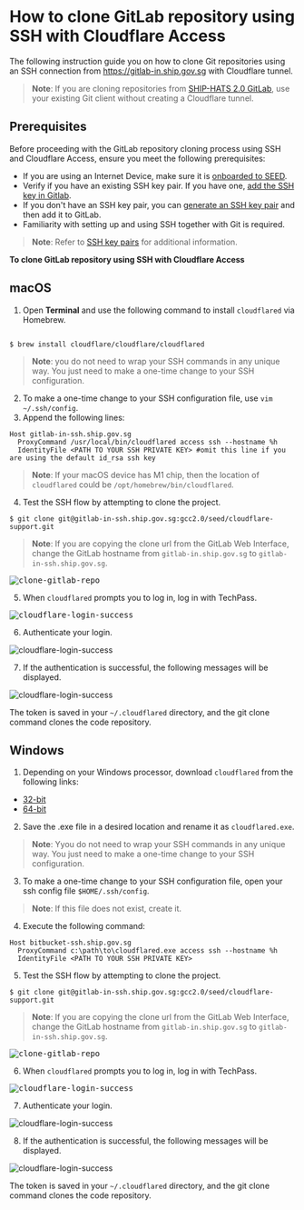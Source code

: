 # How to clone GitLab repository using SSH with Cloudflare Access

The following instruction guide you on how to clone Git repositories using an SSH connection from https://gitlab-in.ship.gov.sg with Cloudflare tunnel.

> **Note**:
> If you are cloning repositories from [SHIP-HATS 2.0 GitLab](https://sgts.gitlab-dedicated.com), use your existing Git client without creating a Cloudflare tunnel.

## Prerequisites

Before proceeding with the GitLab repository cloning process using SSH and Cloudflare Access, ensure you meet the following prerequisites:

- If you are using an Internet Device, make sure it is [onboarded to SEED](onboard-device/onboard-device-to-seed).
- Verify if you have an existing SSH key pair. If you have one, [add the SSH key in Gitlab](https://gitlab-in.ship.gov.sg/-/profile/keys).
- If you don't have an SSH key pair, you can [generate an SSH key pair](https://gitlab-in.ship.gov.sg/help/user/ssh.md#generate-an-ssh-key-pair) and then add it to GitLab.
- Familiarity with setting up and using SSH together with Git is required.

> **Note**:
> Refer to [SSH key pairs](https://gitlab-in.ship.gov.sg/help/user/ssh) for additional information.

**To clone GitLab repository using SSH with Cloudflare Access**

<!-- tabs:start -->

## **macOS**

1. Open **Terminal** and use the following command to install `cloudflared` via Homebrew.

```

$ brew install cloudflare/cloudflare/cloudflared

```
> **Note**:
> you do not need to wrap your SSH commands in any unique way. You just need to make a one-time change to your SSH configuration.

2. To make a one-time change to your SSH configuration file, use `vim ~/.ssh/config`.
3. Append the following lines:

```
Host gitlab-in-ssh.ship.gov.sg
  ProxyCommand /usr/local/bin/cloudflared access ssh --hostname %h
  IdentityFile <PATH TO YOUR SSH PRIVATE KEY> #omit this line if you are using the default id_rsa ssh key
```

> **Note**:
> If your macOS device has M1 chip, then the location of `cloudflared` could be `/opt/homebrew/bin/cloudflared`.

4. Test the SSH flow by attempting to clone the project.

```
$ git clone git@gitlab-in-ssh.ship.gov.sg:gcc2.0/seed/cloudflare-support.git

```

> **Note**:
> If you are copying the clone url from the GitLab Web Interface, change the GitLab hostname from `gitlab-in.ship.gov.sg` to `gitlab-in-ssh.ship.gov.sg`.

<kbd>![clone-gitlab-repo](../images/clone-gitlab-repo-cloudflared.png ':size=600')</kbd>

5. When `cloudflared` prompts you to log in, log in with TechPass.

<kbd>![cloudflare-login-success](../images/cloudflare-login-success-1.png ':size=600')</kbd>

6. Authenticate your login.

![cloudflare-login-success](../images/cloudflare-login-success-2.png ':size=600')

7. If the authentication is successful, the following messages will be displayed.

![cloudflare-login-success](../images/cloudflare-login-success-3.png ':size=600')

The token is saved in your `~/.cloudflared` directory, and the git clone command clones the code repository.


## **Windows**

1. Depending on your Windows processor, download `cloudflared` from the following links:
  - [32-bit](https://github.com/cloudflare/cloudflared/releases/latest/download/cloudflared-windows-386.exe)
  - [64-bit](https://github.com/cloudflare/cloudflared/releases/latest/download/cloudflared-windows-amd64.exe)

2. Save the .exe file in a desired location and rename it as `cloudflared.exe`.

> **Note**:
>Yyou do not need to wrap your SSH commands in any unique way. You just need to make a one-time change to your SSH configuration.

3. To make a one-time change to your SSH configuration file, open your ssh config file `$HOME/.ssh/config`.

> **Note**:
> If this file does not exist, create it.

4. Execute the following command:

```
Host bitbucket-ssh.ship.gov.sg
  ProxyCommand c:\path\to\cloudflared.exe access ssh --hostname %h
  IdentityFile <PATH TO YOUR SSH PRIVATE KEY>
```
5. Test the SSH flow by attempting to clone the project.

```
$ git clone git@gitlab-in-ssh.ship.gov.sg:gcc2.0/seed/cloudflare-support.git

```

> **Note**:
> If you are copying the clone url from the GitLab Web Interface, change the GitLab hostname from `gitlab-in.ship.gov.sg` to `gitlab-in-ssh.ship.gov.sg`.

<kbd>![clone-gitlab-repo](../images/clone-gitlab-repo-cloudflared.png ':size=600')</kbd>

6. When `cloudflared` prompts you to log in, log in with TechPass.

<kbd>![cloudflare-login-success](../images/cloudflare-login-success-1.png ':size=600')</kbd>

7. Authenticate your login.

![cloudflare-login-success](../images/cloudflare-login-success-2.png ':size=600')

8. If the authentication is successful, the following messages will be displayed.

![cloudflare-login-success](../images/cloudflare-login-success-3.png ':size=600')

The token is saved in your `~/.cloudflared` directory, and the git clone command clones the code repository.
<!-- tabs:end -->
